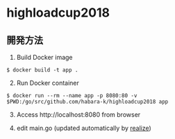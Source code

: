 # highloadcup2018

## 開発方法

1. Build Docker image

```
$ docker build -t app .
```

2. Run Docker container
```
$ docker run --rm --name app -p 8080:80 -v $PWD:/go/src/github.com/habara-k/highloadcup2018 app
```

3. Access http://localhost:8080 from browser

4. edit main.go (updated automatically by [realize](https://github.com/oxequa/realize))
